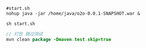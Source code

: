 ```shell
#start.sh
nohup java -jar /home/java/o2o-0.0.1-SNAPSHOT.war &
```

```shell
sh start.sh
```

```java
// 打包 跳过测试
mvn clean package -Dmaven.test.skip=true
```

